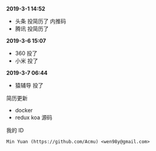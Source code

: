 **2019-3-1 14:52**

- 头条 投简历了 内推码
- 腾讯 投简历了

**2019-3-6 15:07**

- 360 投了
- 小米 投了


**2019-3-7 06:44**
- 猿辅导 投了


简历更新

- docker
- redux koa 源码

我的 ID

```
Min Yuan (https://github.com/Acmu) <wen98y@gmail.com>
```
